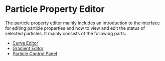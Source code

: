 # Particle Property Editor

The particle property editor mainly includes an introduction to the interface for editing particle properties and how to view and edit the status of selected particles. It mainly consists of the following parts:

- [Curve Editor](curve-editor.md)
- [Gradient Editor](gradient-editor.md)
- [Particle Control Panel](particle-effect-panel.md)
